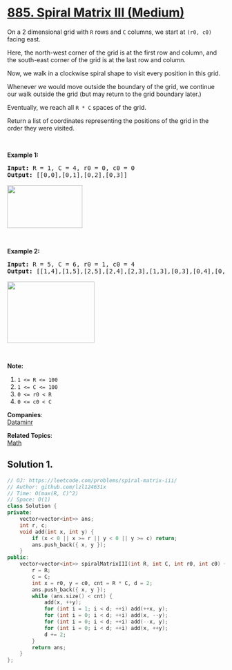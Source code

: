 # [885. Spiral Matrix III (Medium)](https://leetcode.com/problems/spiral-matrix-iii/)

<p>On a 2 dimensional grid with <code>R</code> rows and <code>C</code> columns, we start at <code>(r0, c0)</code> facing east.</p>

<p>Here, the north-west corner of the grid is at the&nbsp;first row and column, and the south-east corner of the grid is at the last row and column.</p>

<p>Now, we walk in a clockwise spiral shape to visit every position in this grid.&nbsp;</p>

<p>Whenever we would move outside the boundary of the grid, we continue our walk outside the grid (but may return to the grid boundary later.)&nbsp;</p>

<p>Eventually, we reach all <code>R * C</code> spaces of the grid.</p>

<p>Return a list of coordinates representing the positions of the grid in the order they were visited.</p>

<p>&nbsp;</p>

<p><strong>Example 1:</strong></p>

<pre><strong>Input: </strong>R = <span id="example-input-1-1">1</span>, C = <span id="example-input-1-2">4</span>, r0 = <span id="example-input-1-3">0</span>, c0 = <span id="example-input-1-4">0</span>
<strong>Output: </strong><span id="example-output-1">[[0,0],[0,1],[0,2],[0,3]]</span>

<img alt="" src="https://s3-lc-upload.s3.amazonaws.com/uploads/2018/08/24/example_1.png" style="width: 174px; height: 99px;">
</pre>

<p>&nbsp;</p>

<p><strong>Example 2:</strong></p>

<pre><strong>Input: </strong>R = <span id="example-input-2-1">5</span>, C = <span id="example-input-2-2">6</span>, r0 = <span id="example-input-2-3">1</span>, c0 = <span id="example-input-2-4">4</span>
<strong>Output: </strong><span id="example-output-2">[[1,4],[1,5],[2,5],[2,4],[2,3],[1,3],[0,3],[0,4],[0,5],[3,5],[3,4],[3,3],[3,2],[2,2],[1,2],[0,2],[4,5],[4,4],[4,3],[4,2],[4,1],[3,1],[2,1],[1,1],[0,1],[4,0],[3,0],[2,0],[1,0],[0,0]]</span>

<img alt="" src="https://s3-lc-upload.s3.amazonaws.com/uploads/2018/08/24/example_2.png" style="width: 202px; height: 142px;">
</pre>

<div>
<div>
<p>&nbsp;</p>

<p><strong>Note:</strong></p>

<ol>
	<li><code>1 &lt;= R &lt;= 100</code></li>
	<li><code>1 &lt;= C &lt;= 100</code></li>
	<li><code>0 &lt;= r0 &lt; R</code></li>
	<li><code>0 &lt;= c0 &lt; C</code></li>
</ol>
</div>
</div>


**Companies**:  
[Dataminr](https://leetcode.com/company/dataminr)

**Related Topics**:  
[Math](https://leetcode.com/tag/math/)

## Solution 1.

```cpp
// OJ: https://leetcode.com/problems/spiral-matrix-iii/
// Author: github.com/lzl124631x
// Time: O(max(R, C)^2)
// Space: O(1)
class Solution {
private:
    vector<vector<int>> ans;
    int r, c;
    void add(int x, int y) {
        if (x < 0 || x >= r || y < 0 || y >= c) return;
        ans.push_back({ x, y });
    }
public:
    vector<vector<int>> spiralMatrixIII(int R, int C, int r0, int c0) {
        r = R;
        c = C;
        int x = r0, y = c0, cnt = R * C, d = 2;
        ans.push_back({ x, y });
        while (ans.size() < cnt) {
            add(x, ++y);
            for (int i = 1; i < d; ++i) add(++x, y);
            for (int i = 0; i < d; ++i) add(x, --y);
            for (int i = 0; i < d; ++i) add(--x, y);
            for (int i = 0; i < d; ++i) add(x, ++y);
            d += 2;
        }
        return ans;
    }
};
```